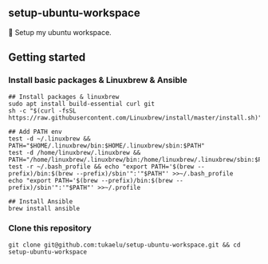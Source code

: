 setup-ubuntu-workspace
---

🐧 Setup my ubuntu workspace.

## Getting started

### Install basic packages & Linuxbrew & Ansible

```
## Install packages & linuxbrew
sudo apt install build-essential curl git
sh -c "$(curl -fsSL https://raw.githubusercontent.com/Linuxbrew/install/master/install.sh)"

## Add PATH env
test -d ~/.linuxbrew && PATH="$HOME/.linuxbrew/bin:$HOME/.linuxbrew/sbin:$PATH"
test -d /home/linuxbrew/.linuxbrew && PATH="/home/linuxbrew/.linuxbrew/bin:/home/linuxbrew/.linuxbrew/sbin:$PATH"
test -r ~/.bash_profile && echo "export PATH='$(brew --prefix)/bin:$(brew --prefix)/sbin'":'"$PATH"' >>~/.bash_profile
echo "export PATH='$(brew --prefix)/bin:$(brew --prefix)/sbin'":'"$PATH"' >>~/.profile

## Install Ansible
brew install ansible
```

### Clone this repository

```
git clone git@github.com:tukaelu/setup-ubuntu-workspace.git && cd setup-ubuntu-workspace
```

